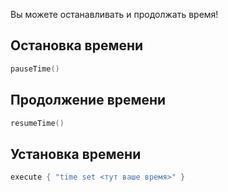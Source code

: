 Вы можете останавливать и продолжать время!

## Остановка времени

```kotlin
pauseTime()
```

## Продолжение времени

```kotlin
resumeTime()
```

## Установка времени

```kotlin
execute { "time set <тут ваше время>" }
```